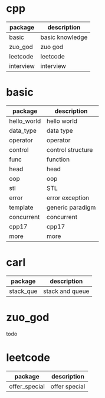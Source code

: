 # cpp
| package   | description     |
|-----------|-----------------|
| basic     | basic knowledge |
| zuo_god   | zuo god         |
| leetcode  | leetcode        |
| interview | interview       |

# basic
| package   | description       |
|-------------|-------------------|
| hello_world | hello world       |
| data_type   | data type         |
| operator    | operator          |
| control     | control structure |
| func        | function          |
| head        | head              |
| oop         | oop               |
| stl         | STL               |
| error       | error exception   |
| template    | generic paradigm  |
| concurrent  | concurrent        |
| cpp17       | cpp17             |
| more        | more              |

# carl
| package   | description   |
|-----------|---------------|
| stack_que     | stack and queue |

# zuo_god
todo

# leetcode
| package   | description   |
|-----------|---------------|
| offer_special     | offer special |

